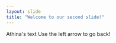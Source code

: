 ```yaml
---
layout: slide
title: "Welcome to our second slide!"
---
```

Athina's text
Use the left arrow to go back!
